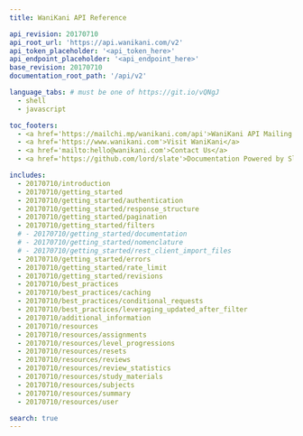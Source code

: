 ```yaml
---
title: WaniKani API Reference

api_revision: 20170710
api_root_url: 'https://api.wanikani.com/v2'
api_token_placeholder: '<api_token_here>'
api_endpoint_placeholder: '<api_endpoint_here>'
base_revision: 20170710
documentation_root_path: '/api/v2'

language_tabs: # must be one of https://git.io/vQNgJ
  - shell
  - javascript

toc_footers:
  - <a href='https://mailchi.mp/wanikani.com/api'>WaniKani API Mailing List</a>
  - <a href='https://www.wanikani.com'>Visit WaniKani</a>
  - <a href='mailto:hello@wanikani.com'>Contact Us</a>
  - <a href='https://github.com/lord/slate'>Documentation Powered by Slate</a>

includes:
  - 20170710/introduction
  - 20170710/getting_started
  - 20170710/getting_started/authentication
  - 20170710/getting_started/response_structure
  - 20170710/getting_started/pagination
  - 20170710/getting_started/filters
  # - 20170710/getting_started/documentation
  # - 20170710/getting_started/nomenclature
  # - 20170710/getting_started/rest_client_import_files
  - 20170710/getting_started/errors
  - 20170710/getting_started/rate_limit
  - 20170710/getting_started/revisions
  - 20170710/best_practices
  - 20170710/best_practices/caching
  - 20170710/best_practices/conditional_requests
  - 20170710/best_practices/leveraging_updated_after_filter
  - 20170710/additional_information
  - 20170710/resources
  - 20170710/resources/assignments
  - 20170710/resources/level_progressions
  - 20170710/resources/resets
  - 20170710/resources/reviews
  - 20170710/resources/review_statistics
  - 20170710/resources/study_materials
  - 20170710/resources/subjects
  - 20170710/resources/summary
  - 20170710/resources/user

search: true
---
```

